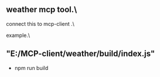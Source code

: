 ## weather mcp tool.\

connect this to mcp-client .\

example.\
## "E:/MCP-client/weather/build/index.js"

 * npm run build

